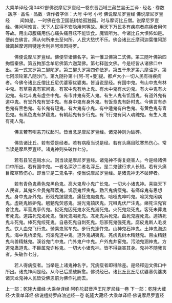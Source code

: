 大乘单译经·第0482部佛说摩尼罗亶经一卷东晋西域三藏竺昙无兰译
· 经名 · 卷数 · 跋序
· 品名 · 品数 · 译作者字体：大号 中号 小号
佛说摩尼罗亶经
佛说摩尼罗亶经
　　闻如是。一时佛在舍卫国祇树给孤独园。时与摩诃比丘僧。说摩尼罗亶经。佛问阿难言。天下人民得不安隐用何等故。用天下万民多有疾病者病痛者用何等故。用出母腹痛用伤心痛头痛目眩不能饮食。魔皆所为。今诸比丘大惧怖如是。便前白佛言。痛从何所来去至何所。人民大愁忧不乐。佛会诸比丘摩诃迦葉惟阿那律离越摩诃目犍连舍利弗阿难因持罗。

　　佛便说摩尼罗亶经。佛便举诸佛名字。第一惟卫佛第二式佛。第三随叶佛第四拘留秦佛。第五拘那含牟尼佛第六迦葉佛。第七释迦文佛。今是经皆从诸佛口中出。第一式叉罗第二揵陀罗。第三揵头罗第四弥佉罗。第五干朱罗第六摩油罗。第七阿须轮第八随沙门。第九随孙第十[阿-可+曼]提。都卢大小一切人民有得疾病者。今佛令诸比丘僧比丘尼优婆塞优婆夷。皆当说是经。有国中鬼。有山中鬼有林中鬼。有草暮鬼有冢间鬼。有冢中鬼有地上鬼。有水中鬼有水边鬼。有火中鬼有火边鬼。有北斗鬼有虚空中鬼。有市井鬼有死人鬼。有生人鬼有饥饿鬼。有道外鬼有道中鬼。有堂外鬼有堂中鬼。有身中鬼有身外鬼。有饭食鬼有卧时鬼。今佛言有赤色鬼有黑色鬼。有长鬼有短鬼。有大鬼有小鬼。有中适鬼有白色鬼。有黄色鬼有青色鬼。有黑色鬼有梦寤鬼。有朝起鬼有步行鬼。有飞行鬼有问人魂魄鬼。有生人鬼有死人鬼。

　　佛言若有嗔恚刀杖起时。皆当念是摩尼罗亶经。诸鬼神则为破碎。

　　佛告诸比丘。若有受是经者。若有病瘦当说是经。若有头痛目眩寒热伤心。常当读是摩尼罗亶经。诸鬼神则头破作七分。

　　若有县官盗贼水火。则当读是摩尼罗亶经。诸鬼神不得复娆害人。今是经诸佛口中所出。若有国中鬼。一者名深沙二者名浮丘。是二鬼健行求人长短。若有头痛目眩寒热伤心。即当举是二鬼名字。便当说摩尼罗亶经。是诸鬼神无不破碎者。

　　若有青色鬼黄色鬼黑色鬼。高大鬼卑小鬼广长鬼。一切大小诸鬼神。喜娆天下人民者。其鬼名金曼鬼薛荔鬼。饥饿鬼悭贪鬼。勤苦鬼病瘦鬼。有痛痒鬼有思想鬼。身中鬼身外鬼。形残鬼跛踺鬼。痛狂鬼痴聋鬼。喑哑鬼呻吟鬼。啼哭鬼闲病鬼。虚耗鬼嫉妒鬼。魍魉鬼荧惑鬼。游光鬼镇厌鬼。咒咀鬼伏尸注鬼。癞死注鬼官舍注鬼。军营鬼亭传鬼。狱死鬼囚死鬼水死鬼溺死鬼。火死鬼烧死鬼。客死未葬鬼市死鬼。道路死鬼渴死鬼。饿死鬼喝死鬼。冻死鬼兵死鬼。血死鬼腥死鬼。逋祷死鬼斗死鬼。棒死鬼绞死鬼。自悬死鬼自刺死鬼。怨家死鬼强死鬼。腐皮鬼断人毛发鬼。饮人血鬼飞行鬼。骑乘鬼驾车鬼。步行鬼逢忤鬼。山神鬼石神鬼。土神鬼海边鬼。海中鬼桥梁鬼。沟渠鬼道中鬼。道外鬼胡夷鬼。羌虏鬼树木精魅鬼。百虫精魅鬼鸟兽精魅鬼。溪谷鬼门中鬼。门外鬼户中鬼。户外鬼井窖鬼。污池鬼溷神鬼。方道鬼蛊道鬼。不臣属鬼诈称鬼。一切大小诸鬼神。皆不得娆害其身。鬼神不随我言者。头破作七分。

　　若人得病瘦者。当举是上诸鬼神名字。咒病瘦者即得除差。是经释迦文佛口中所出。诸鬼神闻是经。从今已后悉破解愈。佛说经已。诸比丘比丘尼优婆塞优婆夷诸天龙鬼神人民皆受佛恩前为佛作礼而去。

上一部：乾隆大藏经·大乘单译经·阿弥陀鼓音声王陀罗尼经一卷
下一部：乾隆大藏经·大乘单译经·佛说檀持罗麻油述经一卷
乾隆大藏经·大乘单译经·佛说摩尼罗亶经